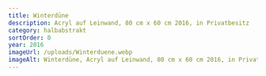 ```yaml
---
title: Winterdüne
description: Acryl auf Leinwand, 80 cm x 60 cm 2016, in Privatbesitz
category: halbabstrakt
sortOrder: 0
year: 2016
imageUrl: /uploads/Winterduene.webp
imageAlt: Winterdüne, Acryl auf Leinwand, 80 cm x 60 cm 2016, in Privatbesitz
---
```

